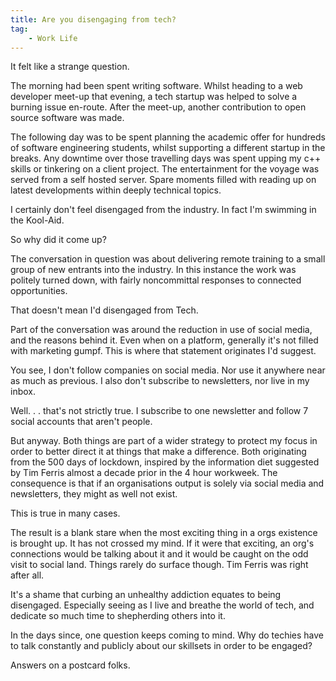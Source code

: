 ```yaml
---
title: Are you disengaging from tech?
tag:
    - Work Life
---
```


 It felt like a strange question. 

The morning had been spent writing software. Whilst heading to a web developer meet-up that evening, a tech startup was helped to solve a burning issue en-route. After the meet-up, another contribution to open source software was made. 

The following day was to be spent planning the academic offer for hundreds of software engineering students, whilst supporting a different startup in the breaks. Any downtime over those travelling days was spent upping my c++ skills or tinkering on a client project. The entertainment for the voyage was served from a self hosted server. Spare moments filled with reading up on latest developments within deeply technical topics.

I certainly don't feel disengaged from the industry. In fact I'm swimming in the Kool-Aid.

So why did it come up?

The conversation in question was about delivering remote training to a small group of new entrants into the industry. In this instance the work was politely turned down, with fairly noncommittal responses to connected opportunities.

That doesn't mean I'd disengaged from Tech.

Part of the conversation was around the reduction in use of social media, and the reasons behind it. Even when on a platform, generally it's not filled with marketing gumpf. This is where that statement originates I'd suggest.

You see, I don't follow companies on social media. Nor use it anywhere near as much as previous. I also don't subscribe to newsletters, nor live in my inbox.

Well. . . that's not strictly true. I subscribe to one newsletter and follow 7 social accounts that aren't people.

But anyway. Both things are part of a wider strategy to protect my focus in order to better direct it at things that make a difference. Both originating from the 500 days of lockdown, inspired by the information diet suggested by Tim Ferris almost a decade prior in the 4 hour workweek. The consequence is that if an organisations output is solely via social media and newsletters, they might as well not exist.

This is true in many cases.

The result is a blank stare when the most exciting thing in a orgs existence is brought up. It has not crossed my mind. If it were that exciting, an org's connections would be talking about it and it would be caught on the odd visit to social land. Things rarely do surface though. Tim Ferris was right after all.

It's a shame that curbing an unhealthy addiction equates to being disengaged. Especially seeing as I live and breathe the world of tech, and dedicate so much time to shepherding others into it.

In the days since, one question keeps coming to mind. Why do techies have to talk constantly and publicly about our skillsets in order to be engaged?

Answers on a postcard folks.
